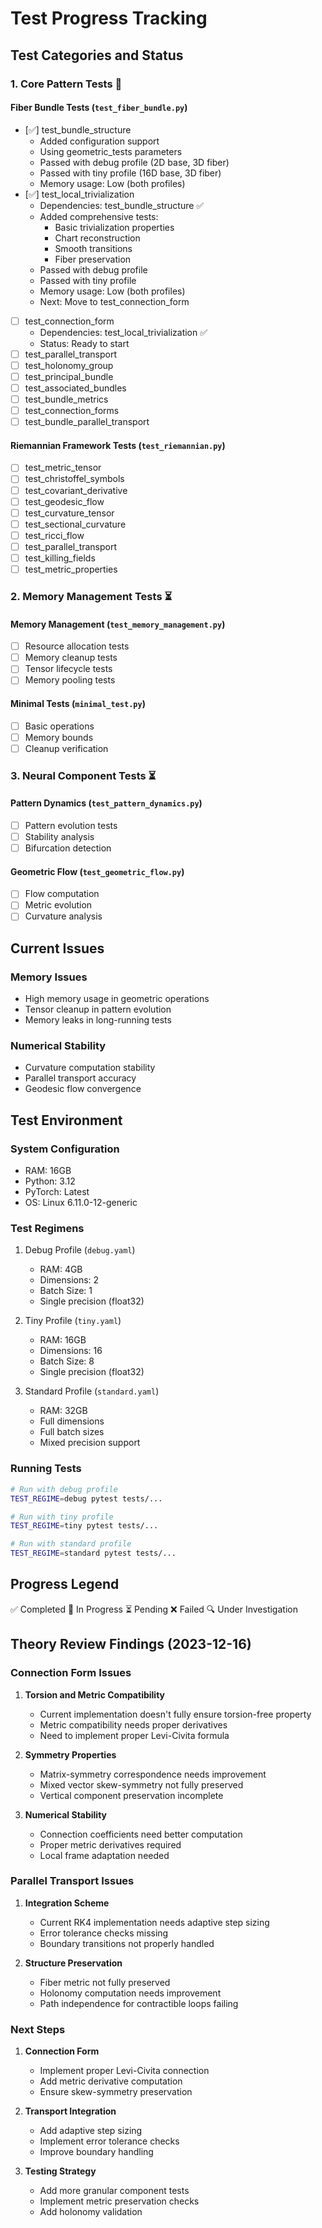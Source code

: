 # Test Progress Tracking

## Test Categories and Status

### 1. Core Pattern Tests 🔄

#### Fiber Bundle Tests (`test_fiber_bundle.py`)
- [✅] test_bundle_structure
  - Added configuration support
  - Using geometric_tests parameters
  - Passed with debug profile (2D base, 3D fiber)
  - Passed with tiny profile (16D base, 3D fiber)
  - Memory usage: Low (both profiles)
- [✅] test_local_trivialization
  - Dependencies: test_bundle_structure ✅
  - Added comprehensive tests:
    - Basic trivialization properties
    - Chart reconstruction
    - Smooth transitions
    - Fiber preservation
  - Passed with debug profile
  - Passed with tiny profile
  - Memory usage: Low (both profiles)
  - Next: Move to test_connection_form
- [ ] test_connection_form
  - Dependencies: test_local_trivialization ✅
  - Status: Ready to start
- [ ] test_parallel_transport
- [ ] test_holonomy_group
- [ ] test_principal_bundle
- [ ] test_associated_bundles
- [ ] test_bundle_metrics
- [ ] test_connection_forms
- [ ] test_bundle_parallel_transport

#### Riemannian Framework Tests (`test_riemannian.py`)
- [ ] test_metric_tensor
- [ ] test_christoffel_symbols
- [ ] test_covariant_derivative
- [ ] test_geodesic_flow
- [ ] test_curvature_tensor
- [ ] test_sectional_curvature
- [ ] test_ricci_flow
- [ ] test_parallel_transport
- [ ] test_killing_fields
- [ ] test_metric_properties

### 2. Memory Management Tests ⏳

#### Memory Management (`test_memory_management.py`)
- [ ] Resource allocation tests
- [ ] Memory cleanup tests
- [ ] Tensor lifecycle tests
- [ ] Memory pooling tests

#### Minimal Tests (`minimal_test.py`)
- [ ] Basic operations
- [ ] Memory bounds
- [ ] Cleanup verification

### 3. Neural Component Tests ⏳

#### Pattern Dynamics (`test_pattern_dynamics.py`)
- [ ] Pattern evolution tests
- [ ] Stability analysis
- [ ] Bifurcation detection

#### Geometric Flow (`test_geometric_flow.py`)
- [ ] Flow computation
- [ ] Metric evolution
- [ ] Curvature analysis

## Current Issues

### Memory Issues
- High memory usage in geometric operations
- Tensor cleanup in pattern evolution
- Memory leaks in long-running tests

### Numerical Stability
- Curvature computation stability
- Parallel transport accuracy
- Geodesic flow convergence

## Test Environment

### System Configuration
- RAM: 16GB
- Python: 3.12
- PyTorch: Latest
- OS: Linux 6.11.0-12-generic

### Test Regimens
1. Debug Profile (`debug.yaml`)
   - RAM: 4GB
   - Dimensions: 2
   - Batch Size: 1
   - Single precision (float32)

2. Tiny Profile (`tiny.yaml`)
   - RAM: 16GB
   - Dimensions: 16
   - Batch Size: 8
   - Single precision (float32)

3. Standard Profile (`standard.yaml`)
   - RAM: 32GB
   - Full dimensions
   - Full batch sizes
   - Mixed precision support

### Running Tests
```bash
# Run with debug profile
TEST_REGIME=debug pytest tests/...

# Run with tiny profile
TEST_REGIME=tiny pytest tests/...

# Run with standard profile
TEST_REGIME=standard pytest tests/...
```

## Progress Legend
✅ Completed
🔄 In Progress
⏳ Pending
❌ Failed
🔍 Under Investigation 

## Theory Review Findings (2023-12-16)

### Connection Form Issues
1. **Torsion and Metric Compatibility**
   - Current implementation doesn't fully ensure torsion-free property
   - Metric compatibility needs proper derivatives
   - Need to implement proper Levi-Civita formula

2. **Symmetry Properties**
   - Matrix-symmetry correspondence needs improvement
   - Mixed vector skew-symmetry not fully preserved
   - Vertical component preservation incomplete

3. **Numerical Stability**
   - Connection coefficients need better computation
   - Proper metric derivatives required
   - Local frame adaptation needed

### Parallel Transport Issues
1. **Integration Scheme**
   - Current RK4 implementation needs adaptive step sizing
   - Error tolerance checks missing
   - Boundary transitions not properly handled

2. **Structure Preservation**
   - Fiber metric not fully preserved
   - Holonomy computation needs improvement
   - Path independence for contractible loops failing

### Next Steps
1. **Connection Form**
   - Implement proper Levi-Civita connection
   - Add metric derivative computation
   - Ensure skew-symmetry preservation

2. **Transport Integration**
   - Add adaptive step sizing
   - Implement error tolerance checks
   - Improve boundary handling

3. **Testing Strategy**
   - Add more granular component tests
   - Implement metric preservation checks
   - Add holonomy validation